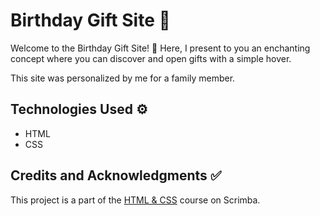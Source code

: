 # Birthday Gift Site 🎁

Welcome to the Birthday Gift Site! 🎉 Here, I present to you an enchanting concept where you can discover and open gifts with a simple hover.

This site was personalized by me for a family member.

## Technologies Used ⚙️

- HTML
- CSS

## Credits and Acknowledgments ✅
This project is a part of the [HTML & CSS](https://scrimba.com/learn/htmlandcss) course on Scrimba.

